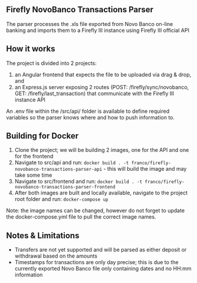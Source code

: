 ## Firefly NovoBanco Transactions Parser

The parser processes the .xls file exported from Novo Banco on-line banking and imports them to a Firefly III instance using Firefly III official API

## How it works

The project is divided into 2 projects: 
1) an Angular frontend that expects the file to be uploaded via drag & drop, and 
2) an Express.js server exposing 2 routes (POST: /firefly/sync/novobanco, GET: /firefly/last_transaction) that communicate with the Firefly III instance API

An .env file within the /src/api/ folder is available to define required variables so the parser knows where and how to push information to.

## Building for Docker
1) Clone the project; we will be building 2 images, one for the API and one for the frontend
2) Navigate to src/api and run: `docker build . -t franco/firefly-novobanco-transactions-parser-api` - this will build the image and may take some time
3) Navigate to src/frontend and run: `docker build . -t franco/firefly-novobanco-transactions-parser-frontend`
4) After both images are built and locally available, navigate to the project root folder and run: `docker-compose up`

Note: the image names can be changed, however do not forget to update the docker-compose.yml file to pull the correct image names.


## Notes & Limitations
- Transfers are not yet supported and will be parsed as either deposit or withdrawal based on the amounts
- Timestamps for transactions are only day precise; this is due to the currently exported Novo Banco file only containing dates and no HH:mm information